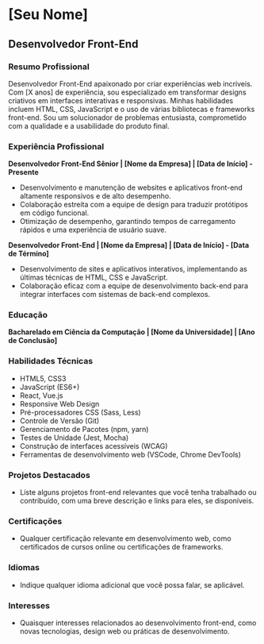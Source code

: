 # [Seu Nome]

## Desenvolvedor Front-End

### Resumo Profissional

Desenvolvedor Front-End apaixonado por criar experiências web incríveis. Com [X anos] de experiência, sou especializado em transformar designs criativos em interfaces interativas e responsivas. Minhas habilidades incluem HTML, CSS, JavaScript e o uso de várias bibliotecas e frameworks front-end. Sou um solucionador de problemas entusiasta, comprometido com a qualidade e a usabilidade do produto final.

### Experiência Profissional

**Desenvolvedor Front-End Sênior | [Nome da Empresa] | [Data de Início] - Presente**

- Desenvolvimento e manutenção de websites e aplicativos front-end altamente responsivos e de alto desempenho.
- Colaboração estreita com a equipe de design para traduzir protótipos em código funcional.
- Otimização de desempenho, garantindo tempos de carregamento rápidos e uma experiência de usuário suave.

**Desenvolvedor Front-End | [Nome da Empresa] | [Data de Início] - [Data de Término]**

- Desenvolvimento de sites e aplicativos interativos, implementando as últimas técnicas de HTML, CSS e JavaScript.
- Colaboração eficaz com a equipe de desenvolvimento back-end para integrar interfaces com sistemas de back-end complexos.

### Educação

**Bacharelado em Ciência da Computação | [Nome da Universidade] | [Ano de Conclusão]**

### Habilidades Técnicas

- HTML5, CSS3
- JavaScript (ES6+)
- React, Vue.js
- Responsive Web Design
- Pré-processadores CSS (Sass, Less)
- Controle de Versão (Git)
- Gerenciamento de Pacotes (npm, yarn)
- Testes de Unidade (Jest, Mocha)
- Construção de interfaces acessíveis (WCAG)
- Ferramentas de desenvolvimento web (VSCode, Chrome DevTools)

### Projetos Destacados

- Liste alguns projetos front-end relevantes que você tenha trabalhado ou contribuído, com uma breve descrição e links para eles, se disponíveis.

### Certificações

- Qualquer certificação relevante em desenvolvimento web, como certificados de cursos online ou certificações de frameworks.

### Idiomas

- Indique qualquer idioma adicional que você possa falar, se aplicável.

### Interesses

- Quaisquer interesses relacionados ao desenvolvimento front-end, como novas tecnologias, design web ou práticas de desenvolvimento.

